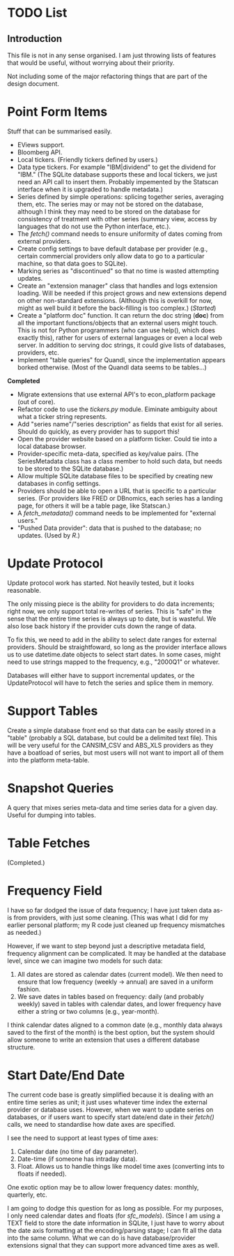 # TODO List

## Introduction

This file is not in any sense organised. I am just throwing lists of features
that would be useful, without worrying about their priority.

Not including some of the major refactoring things that are part of the design 
document.

# Point Form Items

Stuff that can be summarised easily.

- EViews support.
- Bloomberg API.
- Local tickers. (Friendly tickers defined by users.) 
- Data type tickers. For example "IBM|dividend" to get the dividend for "IBM." (The SQLite 
database supports these and local tickers, we just need an API call to insert them. Probably
impemented by the Statscan interface when it is upgraded to handle metadata.)
- Series defined by simple operations: splicing together series, averaging them, etc. The series
may or may not be stored on the database, although I think they may need to be stored on the
database for consistency of treatment with other series (summary view, access by languages
that do not use the Python interface, etc.).
- The *fetch()* command needs to ensure uniformity of dates coming from external
providers. 
- Create config settings to bave default database per provider (e.g., certain commercial providers 
only allow data to go to a particular machine, so that data goes to SQLite).
- Marking series as "discontinued" so that no time is wasted attempting updates.
- Create an "extension manager" class that handles and logs extension loading.
Will be needed if this project grows and new extensions depend on other non-standard
extensions. (Although this is overkill for now, might as well build it before
the back-filling is too complex.) (*Started*)
- Create a "platform doc" function. It can return the doc string (__doc__)
from all the important functions/objects that an external users might touch.
This is not for Python programmers (who can use help(), which does exactly this), rather
for users of external languages or even a local web server. In addition to serving
doc strings, it could give lists of databases, providers, etc.
- Implement "table queries" for Quandl, since the implementation appears borked otherwise.
(Most of the Quandl data seems to be tables...)

**Completed**
- Migrate extensions that use external API's to econ_platform package (out of core).
- Refactor code to use the *tickers.py* module. Eiminate ambiguity about what a ticker
string represents.
- Add "series name"/"series description" as fields that exist for all series. 
Should do quickly, as every provider has to support this!
- Open the provider website based on a platform ticker. Could tie into a local database browser.
- Provider-specific meta-data, specified as key/value pairs. (The SeriesMetadata class has
a class member to hold such data, but needs to be stored to the SQLite database.)
- Allow multiple SQLite database files to be specified by creating new databases in
config settings.
- Providers should be able to open a URL that is specific to a particular series. (For 
providers like FRED or DBnomics, each series has a landing page, for others it will be a table
page, like Statscan.)
- A *fetch_metadata()* command needs to be implemented for "external users."
- "Pushed Data provider": data that is pushed to the database; no updates. (Used by *R*.)

# Update Protocol

Update protocol work has started. Not heavily tested, but it looks reasonable.

The only missing piece is the ability for providers to do data increments; right now,
we only support total re-writes of series. This is "safe" in the sense that the entire time
series is always up to date, but is wasteful. We also lose back history if the provider cuts
down the range of data.

To fix this, we need to add in the ability to select date ranges for external providers. Should
be straightfoward, so long as the provider interface allows us to use datetime.date objects to 
select start dates. In some cases, might need to use strings mapped to the frequency, e.g.,
"2000Q1" or whatever.

Databases will either have to support incremental updates, or the UpdateProtocol will have to 
fetch the series and splice them in memory.

# Support Tables

Create a simple database front end so that data can be easily stored in a "table"
(probably a SQL database, but could be a delimited text file). This will be very useful
for the CANSIM_CSV and ABS_XLS providers as they have a boatload of series, but most
users will not want to import all of them into the platform meta-table.

# Snapshot Queries

A query that mixes series meta-data and time series data for a given day. Useful
for dumping into tables.

# Table Fetches

(Completed.)

# Frequency Field

I have so far dodged the issue of data frequency; I have just taken data as-is
from providers, with just some cleaning. (This was what I did for my earlier
personal platform; my R code just cleaned up frequency mismatches as needed.)

However, if we want to step beyond just a descriptive metadata field, frequency
alignment can be complicated. It may be handled at the database level, since
we can imagine two models for such data:

1) All dates are stored as calendar dates (current model). We then need to
ensure that low frequency (weekly -> annual) are saved in a uniform fashion.
2) We save dates in tables based on frequency: daily (and probably weekly) saved
in tables with calendar dates, and lower frequency have either a string
or two columns (e.g., year-month).

I think calendar dates aligned to a common date (e.g., monthly data always
saved to the first of the month) is the best option, but the system should
allow someone to write an extension that uses a different database structure.

# Start Date/End Date

The current code base is greatly simplified because it is dealing with an entire
time series as unit; it just uses whatever time index the external provider or
database uses. However, when we want to update series on databases, or if users
want to specify start date/end date in their *fetch()* calls, we need to 
standardise how date axes are specified. 

I see the need to support at least types of time axes:

1. Calendar date (no time of day parameter).
2. Date-time (if someone has intraday data).
3. Float. Allows us to handle things like model time axes (converting ints to floats
   if needed).
   
One exotic option may be to allow lower frequency dates: monthly, quarterly, etc. 

I am going to dodge this question for as long as possible. For my purposes, I only need
calendar dates and floats (for *sfc_models*). (Since I am using a TEXT field to store the
date information in SQLite, I just have to worry about the date axis formatting at the 
encoding/parsing stage; I can fit all the data into the same column. What we can do is have 
database/provider extensions signal that they can support more advanced time axes as well.
